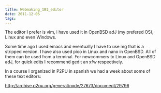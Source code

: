 ```yaml
---
title: Webmaking_101_editor
date: 2011-12-05
tags:
---
```

The editor I prefer is vim, I have used it in OpenBSD adJ (my prefered OS), Linux and even Windows.  

Some time ago I used emacs and eventually I have to use mg that is a stripped version.  I have also used pico in Linux and nano in OpenBSD.  All of them can be used from a terminal.  For newcommers to Linux and OpenBSD adJ, for quick edits I recommend gedit an xfw respectively.

In a course I organized in P2PU in spanish we had a week about some of these text editors:

http://archive.p2pu.org/general/node/27673/document/29796
